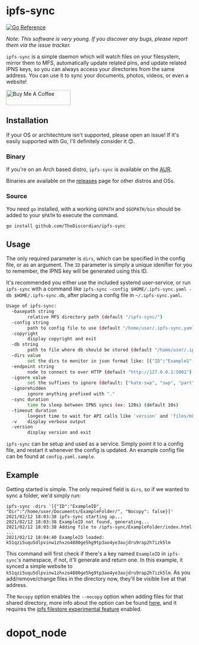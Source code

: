 # ipfs-sync
[![Go Reference](https://pkg.go.dev/badge/github.com/TheDiscordian/ipfs-sync.svg)](https://pkg.go.dev/github.com/TheDiscordian/ipfs-sync)

*Note: This software is very young. If you discover any bugs, please report them via the issue tracker.*

`ipfs-sync` is a simple daemon which will watch files on your filesystem, mirror them to MFS, automatically update related pins, and update related IPNS keys, so you can always access your directories from the same address. You can use it to sync your documents, photos, videos, or even a website!

<a href="https://www.buymeacoffee.com/trdiscordian" target="_blank"><img src="https://cdn.buymeacoffee.com/buttons/default-orange.png" alt="Buy Me A Coffee" height="41" width="174"></a>

## Installation

If your OS or architechture isn't supported, please open an issue! If it's easily supported with Go, I'll definitely consider it 😊.

### Binary

If you're on an Arch based distro, `ipfs-sync` is available on the [AUR](https://aur.archlinux.org/packages/ipfs-sync/).

Binaries are available on the [releases](https://github.com/TheDiscordian/ipfs-sync/releases) page for other distros and OSs.

### Source

You need `go` installed, with a working `GOPATH` and `$GOPATH/bin` should be added to your `$PATH` to execute the command.

`go install github.com/TheDiscordian/ipfs-sync`

## Usage

The only required parameter is `dirs`, which can be specified in the config file, or as an argument. The `ID` parameter is simply a unique idenifier for you to remember, the IPNS key will be generated using this ID.

It's recommended you either use the included systemd user-service, or run `ipfs-sync` with a command like `ipfs-sync -config $HOME/.ipfs-sync.yaml -db $HOME/.ipfs-sync.db`, after placing a config file in `~/.ipfs-sync.yaml`.

```bash
Usage of ipfs-sync:
  -basepath string
        relative MFS directory path (default "/ipfs-sync/")
  -config string
        path to config file to use (default "/home/user/.ipfs-sync.yaml")
  -copyright
        display copyright and exit
  -db string
        path to file where db should be stored (default "/home/user/.ipfs-sync.db")
  -dirs value
        set the dirs to monitor in json format like: [{"ID":"Example1", "Dir":"/home/user/Documents/", "Nocopy": false},{"ID":"Example2", "Dir":"/home/user/Pictures/", "Nocopy": false}]
  -endpoint string
        node to connect to over HTTP (default "http://127.0.0.1:5001")
  -ignore value
        set the suffixes to ignore (default: ["kate-swp", "swp", "part", "crdownload"])
  -ignorehidden
        ignore anything prefixed with "."
  -sync duration
        time to sleep between IPNS syncs (ex: 120s) (default 10s)
  -timeout duration
        longest time to wait for API calls like 'version' and 'files/mkdir' (ex: 60s) (default 30s)
  -v    display verbose output
  -version
        display version and exit
```

`ipfs-sync` can be setup and used as a service. Simply point it to a config file, and restart it whenever the config is updated. An example config file can be found at `config.yaml.sample`.


## Example

Getting started is simple. The only required field is `dirs`, so if we wanted to sync a folder, we'd simply run:

```
ipfs-sync -dirs '[{"ID":"ExampleID", "Dir":"/home/user/Documents/ExampleFolder/", "Nocopy": false}]'
2021/02/12 18:03:38 ipfs-sync starting up...
2021/02/12 18:03:38 ExampleID not found, generating...
2021/02/12 18:03:38 Adding file to /ipfs-sync/ExampleFolder/index.html ...
2021/02/12 18:04:40 ExampleID loaded: k51qzi5uqu5dlpvinw1zhxzo4880ge5hg9tp3ao4ye3aujdru9rap2h7izk5lm
```

This command will first check if there's a key named `ExampleID` in `ipfs-sync`'s namespace, if not, it'll generate and return one. In this example, it synced a simple website to `k51qzi5uqu5dlpvinw1zhxzo4880ge5hg9tp3ao4ye3aujdru9rap2h7izk5lm`. As you add/remove/change files in the directory now, they'll be visible live at that address.

The `Nocopy` option enables the `--nocopy` option when adding files for that shared directory, more info about the option can be found [here](https://docs.ipfs.io/reference/http/api/#api-v0-add), and it requires the [ipfs filestore experimental feature](https://github.com/ipfs/go-ipfs/blob/master/docs/experimental-features.md#ipfs-filestore) enabled.
# dopot_node
